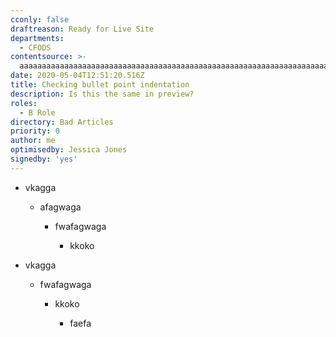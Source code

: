 ```yaml
---
cconly: false
draftreason: Ready for Live Site
departments:
  - CFODS
contentsource: >-
  aaaaaaaaaaaaaaaaaaaaaaaaaaaaaaaaaaaaaaaaaaaaaaaaaaaaaaaaaaaaaaaaaaaaaaaaaaaaaaaaaaaaaaaaaaaaaaaaaaaaaaaaaaaaaaaaaaaaaaaaaaaaaaaaaaaaaaaaaaaaaaaaaaaaaaaaaaaaaaaaaaaaaaaaaaaaaaaaaaaaaaaaaaaaaaaaaaaaaaaaaaaaaaaaaaaaaaaaaaaaaaaaaaaaaaaaaaaaaaaaaaaaaaaaaaaaaaaaaaaaaaaaaaaaaaaaaaaa
date: 2020-05-04T12:51:20.516Z
title: Checking bullet point indentation
description: Is this the same in preview?
roles:
  - B Role
directory: Bad Articles
priority: 0
author: me
optimisedby: Jessica Jones
signedby: 'yes'
---
```

* vkagga

  * afagwaga

    * fwafagwaga

      * kkoko





* vkagga

  * fwafagwaga

    * kkoko

      * faefa